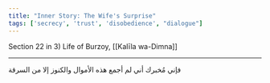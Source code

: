 ```yaml
---
title: "Inner Story: The Wife's Surprise"
tags: ['secrecy', 'trust', 'disobedience', "dialogue"]
---
```


 Section 22 in 3) Life of Burzoy, [[Kalīla wa-Dimna]]

---
فإني مُخبرك أني لم أجمع هذه الأموال والكنوز إلا من السرقة
